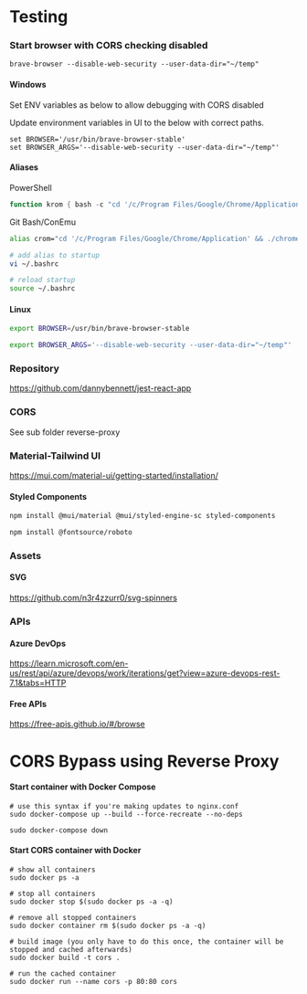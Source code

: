 # Testing


### Start browser with CORS checking disabled

```
brave-browser --disable-web-security --user-data-dir="~/temp"
```

#### Windows

Set ENV variables as below to allow debugging with CORS disabled

Update environment variables in UI to the below with correct paths.

```
set BROWSER='/usr/bin/brave-browser-stable'
set BROWSER_ARGS='--disable-web-security --user-data-dir="~/temp"'
```

#### Aliases

PowerShell

```powershell
function krom { bash -c "cd '/c/Program Files/Google/Chrome/Application' && ./chrome --disable-web-security --user-data-dir=/c/Users/dbenne6/Workspace --incognito" }
```

Git Bash/ConEmu

```bash
alias crom="cd '/c/Program Files/Google/Chrome/Application' && ./chrome --disable-web-security --user-data-dir=/c/Users/dbenne6/Workspace --incognito"

# add alias to startup
vi ~/.bashrc

# reload startup
source ~/.bashrc
```



#### Linux

```bash
export BROWSER=/usr/bin/brave-browser-stable

export BROWSER_ARGS='--disable-web-security --user-data-dir="~/temp"'
```




### Repository

https://github.com/dannybennett/jest-react-app


### CORS

See sub folder reverse-proxy



### Material-Tailwind UI

https://mui.com/material-ui/getting-started/installation/


#### Styled Components

```bash
npm install @mui/material @mui/styled-engine-sc styled-components

npm install @fontsource/roboto
```


### Assets

#### SVG

https://github.com/n3r4zzurr0/svg-spinners



### APIs

#### Azure DevOps

https://learn.microsoft.com/en-us/rest/api/azure/devops/work/iterations/get?view=azure-devops-rest-7.1&tabs=HTTP

#### Free APIs

https://free-apis.github.io/#/browse




# CORS Bypass using Reverse Proxy

#### Start container with Docker Compose

```
# use this syntax if you're making updates to nginx.conf 
sudo docker-compose up --build --force-recreate --no-deps

sudo docker-compose down
```

#### Start CORS container with Docker

```
# show all containers
sudo docker ps -a 

# stop all containers
sudo docker stop $(sudo docker ps -a -q)

# remove all stopped containers
sudo docker container rm $(sudo docker ps -a -q)

# build image (you only have to do this once, the container will be stopped and cached afterwards)
sudo docker build -t cors . 

# run the cached container
sudo docker run --name cors -p 80:80 cors

```

